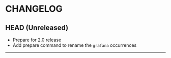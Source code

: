 CHANGELOG
=========

## HEAD (Unreleased)
* Prepare for 2.0 release
* Add prepare command to rename the `grafana` occurrences

---

